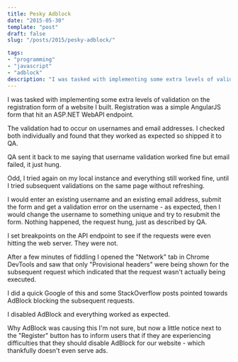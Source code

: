 ```yaml
---
title: Pesky Adblock
date: "2015-05-30"
template: "post"
draft: false
slug: "/posts/2015/pesky-adblock/"

tags:
- "programming"
- "javascript"
- "adblock"
description: "I was tasked with implementing some extra levels of validation on the registration form of a website I built.  Registration was a simple AngularJS form that hit an ASP.NET WebAPI endpoint."
---
```

I was tasked with implementing some extra levels of validation on the registration form of a website I built.  Registration was a simple AngularJS form that hit an ASP.NET WebAPI endpoint.

The validation had to occur on usernames and email addresses.  I checked both individually and found that they worked as expected so shipped it to QA.

QA sent it back to me saying that username validation worked fine but email failed, it just hung.

Odd, I tried again on my local instance and everything still worked fine, until I tried subsequent validations on the same page without refreshing.

I would enter an existing username and an existing email address, submit the form and get a validation error on the username - as expected, then I would change the username to something unique and try to resubmit the form.  Nothing happened, the request hung, just as described by QA.

I set breakpoints on the API endpoint to see if the requests were even hitting the web server.  They were not.

After a few minutes of fiddling I opened the "Network" tab in Chrome DevTools and saw that only "Provisional headers" were being shown for the subsequent request which indicated that the request wasn't actually being executed.

I did a quick Google of this and some StackOverflow posts pointed towards AdBlock blocking the subsequent requests.

I disabled AdBlock and everything worked as expected.

Why AdBlock was causing this I'm not sure, but now a little notice next to the "Register" button has to inform users that if they are experiencing difficulties that they should disable AdBlock for our website - which thankfully doesn't even serve ads.